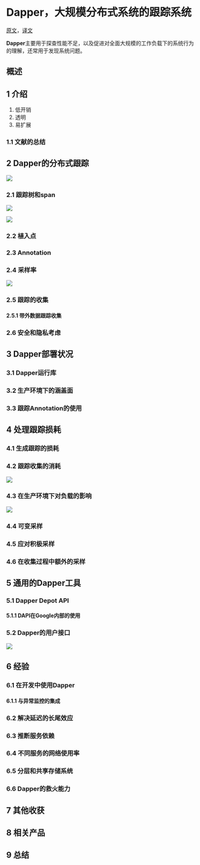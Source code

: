 # Dapper，大规模分布式系统的跟踪系统

[原文](../reference/Dapper.pdf)，[译文](https://bigbully.github.io/Dapper-translation/)

**Dapper**主要用于探查性能不足，以及促进对全面大规模的工作负载下的系统行为的理解，还常用于发现系统问题。

## 概述

## 1 介绍

1. 低开销
2. 透明
3. 易扩展

### 1.1 文献的总结

## 2 Dapper的分布式跟踪

![](../images/6/dapper/img1.png)

### 2.1 跟踪树和span

![](../images/6/dapper/img2.png)

![](../images/6/dapper/img3.png)

### 2.2 植入点

### 2.3 Annotation

### 2.4 采样率

![](../images/6/dapper/img5.png)

### 2.5 跟踪的收集

#### 2.5.1 带外数据跟踪收集

### 2.6 安全和隐私考虑

## 3 Dapper部署状况

### 3.1 Dapper运行库

### 3.2 生产环境下的涵盖面

### 3.3 跟踪Annotation的使用

## 4 处理跟踪损耗

### 4.1 生成跟踪的损耗

### 4.2 跟踪收集的消耗

![](../images/6/dapper/table1.png)

### 4.3 在生产环境下对负载的影响

![](../images/6/dapper/table2.png)

### 4.4 可变采样

### 4.5 应对积极采样

### 4.6 在收集过程中额外的采样

## 5 通用的Dapper工具

### 5.1 Dapper Depot API

#### 5.1.1 DAPI在Google内部的使用

### 5.2 Dapper的用户接口

![](../images/6/dapper/img6.png)

## 6 经验

### 6.1 在开发中使用Dapper

#### 6.1.1 与异常监控的集成

### 6.2 解决延迟的长尾效应

### 6.3 推断服务依赖

### 6.4 不同服务的网络使用率

### 6.5 分层和共享存储系统

### 6.6 Dapper的救火能力

## 7 其他收获

## 8 相关产品

## 9 总结

